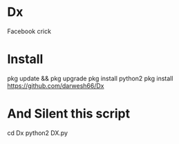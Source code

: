 # Dx
Facebook crick 
# Install

pkg update && pkg upgrade pkg install python2 pkg install 
https://github.com/darwesh66/Dx

# And Silent this script

cd Dx 
python2 DX.py
